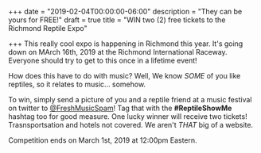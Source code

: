 +++
date = "2019-02-04T00:00:00-06:00"
description = "They can be yours for FREE!"
draft = true
title = "WIN two (2) free tickets to the Richmond Reptile Expo"

+++
This really cool expo is happening in Richmond this year. It's going down on MArch 16th, 2019 at the Richmond International Raceway. Everyone should try to get to this once in a lifetime event!

How does this have to do with music? Well, We know _SOME_ of you like reptiles, so it relates to music... somehow.

To win, simply send a picture of you and a reptile friend at a music festival on twitter to [@FreshMusicSpam](https://twitter.com/freshmusicspam "@FreshMusicSpam")! Tag that with the **#ReptileShowMe** hashtag too for good measure. One lucky winner will receive two tickets! Trasnsportsation and hotels not covered. We aren't _THAT_ big of a website.

Competition ends on March 1st, 2019 at 12:00pm Eastern.